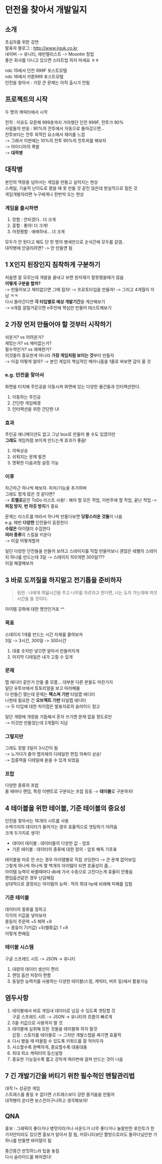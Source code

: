 # 던전을 찾아서 개발일지

## 소개
초심자를 위한 강연  
발표자 블로그 : http://www.jiguk.co.kr  
네이버 -> 유니티, 에반젤리스트 -> Moontm 창업  
좋은 회사를 다니고 있으면 스타트업 하지 마세요 ㅎㅎ

ndc 15에서 던전 999F 포스트모템  
ndc 16에서 카툰999 포스트모템  
던전을 찾아서 : 가장 큰 문제는 아직 출시가 안됨

## 프로젝트의 시작
두 명의 캐릭터에서 시작

전작 : 이유도 모른채 999층까지 가야했던 던전 999F, 전투가 90%  
사람들의 반응 : 90%의 전투에서 자동으로 돌아갔으면...  
전투보다는 전투 외적인 요소에서 재미를 느낌  
-> 그래서 이번에는 10%의 전투 90%의 전투외를 해보자  
-> 아이디어의 폭발  
-> **대작병**

## 대작병
본인의 역량을 넘어서는 게임을 만들고 싶어지는 현상  
스케일, 기술적 난이도로 봤을 때 못 만들 것 같진 않은데 현실적으로 힘든 것  
게임개발자라면 누구에게나 한번씩 오는 현상

### 게임을 출시하면
1. 망함 : 안되겠다.. 더 크게
2. 흥함 : 좋아! 더 크게!
3. 어정쩡함 : 애매하네... 더 크게

모두가 안 된다고 해도 단 한 명의 병세만으로 순식간에 모두를 감염..  
대작병에 안걸리려면? -> 안 만들면 됨

## 1 X인지 된장인지 침착하게 구분하기
처음엔 잘 모르는데 개발을 끝내고 보면 원자재가 잘못됐을때가 많음  
**어떻게 구분을 할까?**  
-> 만들어보고 재미없으면 그때 접자! -> 프로토타입을 만들자! -> 그리고 4개월이 지남 ㅋㅋ  
다시 돌아간다면 **각 타입별로 예상 개발기간**을 계산해보기  
-> n개월 걸릴거같으면 n주만에 핵심만 만들어 테스트해보기

## 2 가장 먼저 만들어야 할 것부터 시작하기
쉬운거? vs 어려운거?  
재밌는거? vs 재미없는거?  
필수적인거? vs 애매한거?  
이것들이 중요한게 아니라 **가장 게임처럼 보이는 것**부터 만들자  
-> 이걸 어떻게 알아? -> 본인 게임의 핵심적인 메카니즘을 1줄로 써보면 감이 올 것

### e.g. 던전을 찾아서
화면을 터치해 주인공을 이동시켜 화면에 있는 다양한 물건들과 인터랙션한다.  
1. 이동하는 주인공
2. 간단한 게임배경
3. 인터랙션을 위한 간단한 UI

### 효과
주인공 애니메이션도 없고 그냥 box로 만들어 볼 수도 있겠지만  
**그래도** 게임처럼 보이게 만드는게 효과가 좋음!  
1. 의욕상승
2. 쉬워지는 문제 발견
3. 명확한 다음과정 설정 가능

### 이후
차근차근 하나씩 해보자. 피처/기능을 추가하며  
그래도 할게 많은 것 같다면?  
-> **트렐로**같은 ToDo 리스트 사용! : 해야 할 모든 작업, 이번주에 할 작업, 끝난 작업
-> **퍼짐 방지**, **번 아웃 방지**가 중요

문제는 리스트를 따라서 하나씩 만들다보면 **당황스러운 것들**이 나옴  
e.g. 매번 **다양한** 던전들이 등장한다  
**수많은** 아이템이 수집한다  
**여러 종류**의 스킬을 키운다  
-> 이걸 어떻게할까

일단 다양한 던전들을 만들어 보려고 스테이지를 직접 만들어보니 괜찮은 레벨의 스테이지 하나를 만드는데 3일 -> 스테이지 100개면 300일???  
이걸 해결해보자

## 3 바로 도끼질을 하지말고 전기톱을 준비하자
> 링컨 : 나에게 여덟시간을 주고 나무를 자르라고 한다면, 나는 도끼 가는데에 여섯시간을 쓸 것이다.

아이템 강화에 대한 명언인거죠 ^^
### 목표
스테이지 1개를 만드는 시간 자체를 줄여보자  
3일 -> 3시간, 300일 -> 300시간  
1. 대충 숫자만 넣으면 알아서 만들어지게
2. 마지막 디테일은 내가 고칠 수 있게

### 문제
맵 에디터 같은거 만들 줄 모름... 대부분 다른 분들도 마찬가지  
일단 유투브에서 튜토리얼을 보고 따라해봄  
다 만들긴 했는데 문제는 **텍스쳐 기반** 타일맵 에디터  
나한테 필요한 건 **오브젝트 기반** 타일맵 에디터  
-> 두 타입에 대한 차이점은 발표자료의 슬라이드 참고  

일단 개량에 개량을 거듭해서 혼자 쓰기엔 문제 없을 정도로만  
-> 이것만 만들었는데 2개월이 지남

### 그렇지만
그래도 정말 3일이 3시간이 됨  
-> 노가다가 줄어 맵자체의 디테일한 편집 의욕이 상승!  
-> 집중력을 디테일에 쏟을 수 있게 되었음

### 프랍
다양한 종류의 프랍  
올 때마다 랜덤, 특정 이벤트로 구분되는 프랍 등등 -> **테이블**로 구분하자!

## 4 테이블을 위한 테이블, 기준 테이블의 중요성
던전을 찾아서는 16개의 시트를 사용  
수백가지의 데이터가 들어가는 경우 효율적으로 셋팅하기 어려움  
크게 두가지로 생각!  
- 데이터 테이블 : 데이터들의 다양한 값 - 암호
- 기준 테이블 : 데이터의 종류에 대한 정의 - 암호 해독 기호표

테이블을 따로 안 쓰는 경우 아이템별로 직접 코딩한다 -> 큰 문제 없어보임  
그렇게 하나씩 하나씩 몇 백개의 아이템이 되면 호율성이 좀...  
아이템 능력이 바뀔때마다 db에 가서 수동으로 고친다는게 효율이 안좋음  
랜덤옵션같은 경우 난감해짐  
상대적으로 결정되는 아이템의 능력 : 적의 최대 hp에 비례해 피해를 입힘

### 기준 테이블
데이터의 종류를 정하고  
각각의 키값을 넣어보자  
몽둥이 주문력 +5 체력 +9  
-> 몽둥이 7(키값) +5(밸류값) 1 +9  
이렇게 편해짐

### 테이블 시스템
구글 스프레드 시트 -> JSON -> 유니티  
1. 대량의 데이터 생산이 편리
2. 랜덤 옵션 저장이 편함
3. 동일한 능력치를 사용하는 다양한 테이블(스킬, 캐릭터, 버프 등)에서 활용가능

## 염두사항
1. 테이블에서 바로 게임내 데이터로 넘길 수 있도록 셋팅할 것  
   구글 스프레드 시트 -> JSON -> 유니티의 흐름이 빠르게
2. 0을 키값으로 사용하지 말 것
3. 테이블에 심취해 모든 것들을 테이블화 하지 말것  
   삽질 : 스토리를 테이블로 -> 그치만 개발스텝을 짜기엔 효율적
4. 다시 봤을 때 떠올릴 수 있도록 키워드를 잘 적어두자
5. 사소할수록 완벽하게, 중요할수록 대충대충
6. 최대 최소 캐릭터의 등신설정
7. 중요한 기능일수록 짧고 강하게 여러번에 걸쳐 만드는 것이 나음

## 7 긴 개발기간을 버티기 위한 필수적인 멘탈관리법
대작 != 성공한 게임  
스트레스를 줄일 수 없다면 스트레스보다 강한 즐거움을 만들자  
대작병이 온다면 보스전이구나하고 생각해보자!

## QNA
홍보 : 그래픽이 좋다거나 병맛이라거나 사운드가 너무 좋다거나 놀랄만한 포인트가 한 가지만이라도 있으면 홍보가 알아서 잘 됨, 커뮤니티보단 짤방으로라도 돌아다닐만한 거 하나를 만들면 바이럴이 됨

중간중간 딴짓하느라 팁을 놓침  
다시 슬라이드를 봐야겠다!
